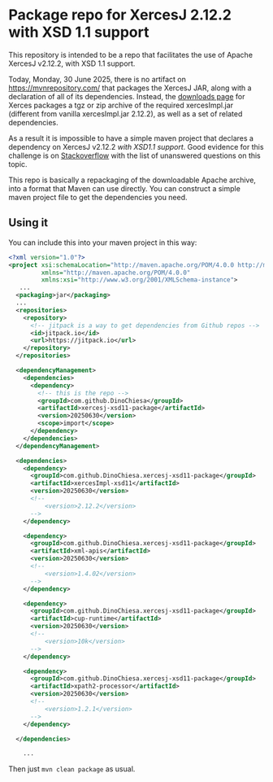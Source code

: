 # Package repo for XercesJ 2.12.2 with XSD 1.1 support

This repository is intended to be a repo that facilitates the use of
Apache XercesJ v2.12.2, with XSD 1.1 support. 

Today, Monday, 30 June 2025, there is no artifact on https://mvnrepository.com/
that packages the XercesJ JAR, along with a declaration of all of its
dependencies. Instead, the [downloads page](Xerces-J-bin.2.12.2-xml-schema-1.1.tar.gz) for Xerces
packages a tgz or zip archive of the required xercesImpl.jar (different from vanilla xercesImpl.jar 2.12.2), 
as well as a set of related dependencies. 

As a result it is impossible to have a simple maven project that declares a
dependency on XercesJ v2.12.2 _with XSD1.1 support_.  Good evidence for this
challenge is on
[Stackoverflow](https://www.google.com/search?q=xsd+1.1+xerces+site%3Astackoverflow.com)
with the list of unanswered questions on this topic.

This repo is basically a repackaging of the downloadable Apache archive, into a format that 
Maven can use directly. You can construct a simple maven project file to get the 
dependencies you need. 

## Using it


You can include this into your maven project in this way:

```xml
<?xml version="1.0"?>
<project xsi:schemaLocation="http://maven.apache.org/POM/4.0.0 http://maven.apache.org/xsd/maven-4.0.0.xsd"
         xmlns="http://maven.apache.org/POM/4.0.0"
         xmlns:xsi="http://www.w3.org/2001/XMLSchema-instance">
   ...
  <packaging>jar</packaging>
  ...
  <repositories>
    <repository>
      <!-- jitpack is a way to get dependencies from Github repos -->
      <id>jitpack.io</id>
      <url>https://jitpack.io</url>
    </repository>
  </repositories>

  <dependencyManagement>
    <dependencies>
      <dependency>
        <!-- this is the repo -->
        <groupId>com.github.DinoChiesa</groupId>
        <artifactId>xercesj-xsd11-package</artifactId>
        <version>20250630</version>
        <scope>import</scope>
      </dependency>
    </dependencies>
  </dependencyManagement>

  <dependencies>
    <dependency>
      <groupId>com.github.DinoChiesa.xercesj-xsd11-package</groupId>
      <artifactId>xercesImpl-xsd11</artifactId>
      <version>20250630</version>
      <!--
          <version>2.12.2</version>
      -->
    </dependency>

    <dependency>
      <groupId>com.github.DinoChiesa.xercesj-xsd11-package</groupId>
      <artifactId>xml-apis</artifactId>
      <version>20250630</version>
      <!--
          <version>1.4.02</version>
      -->
    </dependency>

    <dependency>
      <groupId>com.github.DinoChiesa.xercesj-xsd11-package</groupId>
      <artifactId>cup-runtime</artifactId>
      <version>20250630</version>
      <!--
          <version>10k</version>
      -->
    </dependency>

    <dependency>
      <groupId>com.github.DinoChiesa.xercesj-xsd11-package</groupId>
      <artifactId>xpath2-processor</artifactId>
      <version>20250630</version>
      <!--
          <version>1.2.1</version>
      -->
    </dependency>

  </dependencies>

    ...
```

Then just `mvn clean package` as usual.
